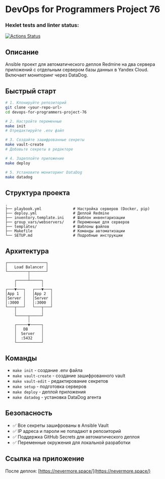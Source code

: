 # DevOps for Programmers Project 76

### Hexlet tests and linter status:
[![Actions Status](https://github.com/loopguard/devops-for-programmers-project-76/actions/workflows/hexlet-check.yml/badge.svg)](https://github.com/loopguard/devops-for-programmers-project-76/actions)

## Описание

Ansible проект для автоматического деплоя Redmine на два сервера приложений с отдельным сервером базы данных в Yandex Cloud. Включает мониторинг через DataDog.

## Быстрый старт

```bash
# 1. Клонируйте репозиторий
git clone <your-repo-url>
cd devops-for-programmers-project-76

# 2. Настройте переменные
make init
# Отредактируйте .env файл

# 3. Создайте зашифрованные секреты
make vault-create
# Добавьте секреты в редакторе

# 4. Задеплойте приложение
make deploy

# 5. Установите мониторинг DataDog
make datadog
```

## Структура проекта

```
.
├── playbook.yml              # Настройка серверов (Docker, pip)
├── deploy.yml                # Деплой Redmine
├── inventory.template.ini    # Шаблон инвентаризации
├── group_vars/webservers/    # Переменные для серверов
├── templates/                # Шаблоны файлов
├── Makefile                  # Команды автоматизации
└── SETUP.md                  # Подробные инструкции
```

## Архитектура

```
┌─────────────────┐
│   Load Balancer │
└─────────┬───────┘
          │
    ┌─────┴─────┐
    │           │
┌───▼───┐   ┌───▼───┐
│App 1  │   │App 2  │
│Server │   │Server │
│:3000  │   │:3000  │
└───┬───┘   └───┬───┘
    │           │
    └─────┬─────┘
          │
    ┌─────▼─────┐
    │   DB      │
    │  Server   │
    │  :5432    │
    └───────────┘
```

## Команды

- `make init` - создание .env файла
- `make vault-create` - создание зашифрованного vault
- `make vault-edit` - редактирование секретов
- `make setup` - подготовка серверов
- `make deploy` - деплой приложения
- `make datadog` - установка DataDog агента

## Безопасность

- ✅ Все секреты зашифрованы в Ansible Vault
- ✅ IP адреса и пароли не попадают в репозиторий
- ✅ Поддержка GitHub Secrets для автоматического деплоя
- ✅ Переменные окружения для локальной разработки

## Ссылка на приложение

После деплоя: [https://nevermore.space/](https://nevermore.space/)